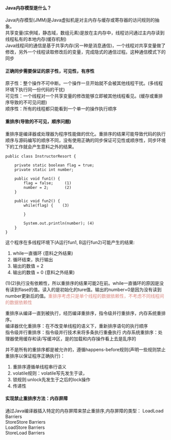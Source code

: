 

#### Java内存模型是什么？
Java内存模型(JMM)是Java虚拟机是对主内存与缓存或寄存器的访问规则的抽象。<br>
共享变量(实例域，静态域，数组元素)是放在主内存中，线程访问通过主内存读到线程私有的本地内存(缓存机制) <br>
Java线程间的通信是基于共享内存(另一种是消息通信)，一个线程对共享变量做了修改，另外一个线程读取修改后的变量，完成隐式的通信过程。这种通信模式下的同步 <br>

#### 正确同步需要保证的原子性，可见性，有序性

原子性：整个操作不可中断。一个操作一旦开始就不会被其他线程干扰。(多线程环境下执行同一份代码的干扰) <br>
可见性：一个线程对一个共享变量的修改能够立即被其他线程看见。(缓存或重排序导致的不可见问题) <br>
顺序性：所有的线程都只能看到一个单一的操作执行顺序

#### 重排序(导致的不可见，顺序问题)
重排序是编译器或处理器为程序性能做的优化。重排序的结果可能导致代码的执行顺序与源码编写的顺序不同，没有使用正确的同步保证可见性或顺序性，同步环境下的工作就会产生意料之外的结果。 <br>

```
public class InstructorResort {

    private static boolean flag = true;
    private static int number;
    
    public void fun1() {
        flag = false;     (1)
        number = 2;       (2)
    }
    
    public void fun2() {
        while(flag) {    (3)
            
        }
        
        System.out.println(number); (4)
    }
}
```
这个程序在多线程环境下(A运行fun1, B运行fun2)可能产生的结果:
1. while一直循环 (意料之外结果) 
2.  循环结束，执行输出
3. 输出的数值 = 2  
4. 输出的数值 = 0  (意料之外结果) 

(1)(2)执行没有依赖性，所以重排序的结果可能2在前。while一直循环的原因是没有读到flase的值。读入的是初始化的ture值。输出的number=0是因为没有读到number更新后的值。<font color="#D98880">重排序考虑只是单个线程的数据依赖性，不考虑不同线程间的数据依赖性</font> <br>

重排序从编译一直到被执行，经历编译重排序，指令级并行重排序，内存系统重排序。 <br>
编译器优化重排序：在不改变单线程的语义下，重新排序语句的执行顺序 <br>
指令级并行重排序：指令级并行技术来将多条执行重叠执行
内存系统重排序：处理器使用缓存和读/写缓冲区，是的加载和内存操作看上去是乱序的

并不是所有的重排序都是被允许的，遵循happens-before规则(声明一些规则禁止重排序以保证程序正确执行)：
1. 重排序遵循单线程串行语义
2. volatile规则：volatile写先发生于读，
3. 锁规则:unlock先发生于之后的lock操作
4. 传递性

#### 实现禁止重排序方法：内存屏障
通过Java编译器插入特定的内存屏障来禁止重排序,内存屏障的类型：
LoadLoad Barriers <br>
StoreStore Barriers <br>
LoadStore Barriers <br>
StoreLoad Barriers <br>